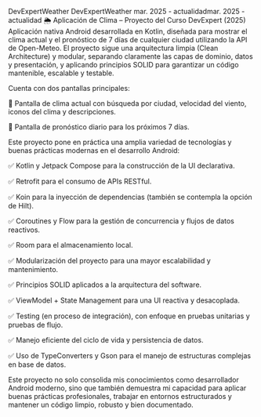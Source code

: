 DevExpertWeather
DevExpertWeather
mar. 2025 - actualidadmar. 2025 - actualidad
🌦️ Aplicación de Clima – Proyecto del Curso DevExpert (2025)
Aplicación nativa Android desarrollada en Kotlin, diseñada para mostrar el clima actual y el pronóstico de 7 días de cualquier ciudad utilizando la API de Open-Meteo. El proyecto sigue una arquitectura limpia (Clean Architecture) y modular, separando claramente las capas de dominio, datos y presentación, y aplicando principios SOLID para garantizar un código mantenible, escalable y testable.

Cuenta con dos pantallas principales:

📍 Pantalla de clima actual con búsqueda por ciudad, velocidad del viento, iconos del clima y descripciones.

📅 Pantalla de pronóstico diario para los próximos 7 días.

Este proyecto pone en práctica una amplia variedad de tecnologías y buenas prácticas modernas en el desarrollo Android:

✅ Kotlin y Jetpack Compose para la construcción de la UI declarativa.

✅ Retrofit para el consumo de APIs RESTful.

✅ Koin para la inyección de dependencias (también se contempla la opción de Hilt).

✅ Coroutines y Flow para la gestión de concurrencia y flujos de datos reactivos.

✅ Room para el almacenamiento local.

✅ Modularización del proyecto para una mayor escalabilidad y mantenimiento.

✅ Principios SOLID aplicados a la arquitectura del software.

✅ ViewModel + State Management para una UI reactiva y desacoplada.

✅ Testing (en proceso de integración), con enfoque en pruebas unitarias y pruebas de flujo.

✅ Manejo eficiente del ciclo de vida y persistencia de datos.

✅ Uso de TypeConverters y Gson para el manejo de estructuras complejas en base de datos.

Este proyecto no solo consolida mis conocimientos como desarrollador Android moderno, sino que también demuestra mi capacidad para aplicar buenas prácticas profesionales, trabajar en entornos estructurados y mantener un código limpio, robusto y bien documentado.
